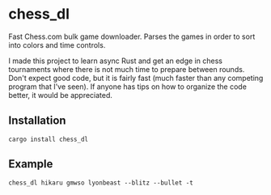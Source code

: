 # chess_dl
Fast Chess.com bulk game downloader. Parses the games in order to sort into colors and time controls.

I made this project to learn async Rust and get an edge in chess tournaments where there is not much time to prepare between rounds. Don't expect good code, but it is fairly fast (much faster than any competing program that I've seen). If anyone has tips on how to organize the code better, it would be appreciated.

## Installation
```
cargo install chess_dl
```

## Example

```
chess_dl hikaru gmwso lyonbeast --blitz --bullet -t
```
